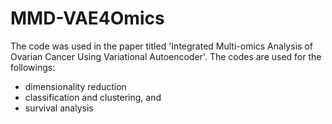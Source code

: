 # MMD-VAE4Omics
The code was used in the paper titled 'Integrated Multi-omics Analysis of Ovarian Cancer Using Variational Autoencoder'. 
The codes are used for the followings:
- dimensionality reduction 
- classification and clustering, and
- survival analysis
